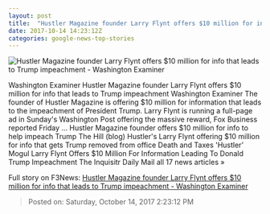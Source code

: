 ```yaml
---
layout: post
title:  "Hustler Magazine founder Larry Flynt offers $10 million for info that leads to Trump impeachment - Washington Examiner"
date: 2017-10-14 14:23:12Z
categories: google-news-top-stories
---
```


![Hustler Magazine founder Larry Flynt offers $10 million for info that leads to Trump impeachment - Washington Examiner](http://cdn.washingtonexaminer.biz/cache/1060x600-4bc84629305b09d08132b5d241ed04f8.jpg)

Washington Examiner Hustler Magazine founder Larry Flynt offers $10 million for info that leads to Trump impeachment Washington Examiner The founder of Hustler Magazine is offering $10 million for information that leads to the impeachment of President Trump. Larry Flynt is running a full-page ad in Sunday's Washington Post offering the massive reward, Fox Business reported Friday ... Hustler Magazine founder offers $10 million for info to help impeach Trump The Hill (blog) Hustler's Larry Flynt offering $10 million for info that gets Trump removed from office Death and Taxes 'Hustler' Mogul Larry Flynt Offers $10 Million For Information Leading To Donald Trump Impeachment The Inquisitr Daily Mail all 17 news articles »


Full story on F3News: [Hustler Magazine founder Larry Flynt offers $10 million for info that leads to Trump impeachment - Washington Examiner](http://www.f3nws.com/n/KhadGE)

> Posted on: Saturday, October 14, 2017 2:23:12 PM
